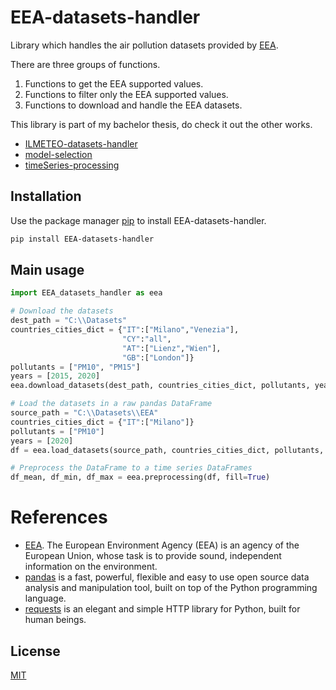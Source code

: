 # EEA-datasets-handler
Library which handles the air pollution datasets provided by [EEA](https://www.eea.europa.eu/data-and-maps/data/aqereporting-8).

There are three groups of functions.
1. Functions to get the EEA supported values.
2. Functions to filter only the EEA supported values.
3. Functions to download and handle the EEA datasets.
    
This library is part of my bachelor thesis, do check it out the other works.
- [ILMETEO-datasets-handler](https://github.com/EnricoPittini/ILMETEO-datasets-handler) 
- [model-selection](https://github.com/EnricoPittini/model-selection) 
- [timeSeries-processing](https://github.com/EnricoPittini/timeSeries-processing) 

## Installation
Use the package manager [pip](https://pip.pypa.io/en/stable/) to install EEA-datasets-handler.

```bash
pip install EEA-datasets-handler
```

## Main usage

```python
import EEA_datasets_handler as eea 

# Download the datasets
dest_path = "C:\\Datasets"
countries_cities_dict = {"IT":["Milano","Venezia"], 
                         "CY":"all", 
                         "AT":["Lienz","Wien"], 
                         "GB":["London"]}
pollutants = ["PM10", "PM15"]
years = [2015, 2020]
eea.download_datasets(dest_path, countries_cities_dict, pollutants, years)

# Load the datasets in a raw pandas DataFrame
source_path = "C:\\Datasets\\EEA"
countries_cities_dict = {"IT":["Milano"]}
pollutants = ["PM10"]
years = [2020] 
df = eea.load_datasets(source_path, countries_cities_dict, pollutants, years)

# Preprocess the DataFrame to a time series DataFrames
df_mean, df_min, df_max = eea.preprocessing(df, fill=True)
```

# References
- [EEA](https://www.eea.europa.eu/). The European Environment Agency (EEA) is an agency of the European Union, whose task is to provide sound, independent information on the environment.
- [pandas](https://pandas.pydata.org/) is a fast, powerful, flexible and easy to use open source data analysis and manipulation tool,
built on top of the Python programming language.
- [requests](https://docs.python-requests.org/en/master/) is an elegant and simple HTTP library for Python, built for human beings.

## License
[MIT](https://choosealicense.com/licenses/mit/)
